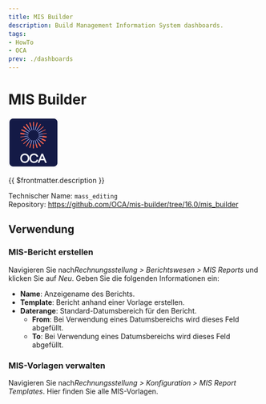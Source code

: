 ```yaml
---
title: MIS Builder
description: Build Management Information System dashboards. 
tags:
- HowTo
- OCA
prev: ./dashboards
---
```

# MIS Builder
![icon_oca_app](attachments/icon_oca_app.png)

{{ $frontmatter.description }}

Technischer Name: `mass_editing`\
Repository: <https://github.com/OCA/mis-builder/tree/16.0/mis_builder>

## Verwendung

### MIS-Bericht erstellen

Navigieren Sie nach*Rechnungsstellung > Berichtswesen > MIS Reports* und klicken Sie auf *Neu*. Geben Sie die folgenden Informationen ein:

* **Name**: Anzeigename des Berichts.
* **Template**: Bericht anhand einer Vorlage erstellen. 
* **Daterange**: Standard-Datumsbereich für den Bericht.
	* **From**: Bei Verwendung eines Datumsbereichs wird dieses Feld abgefüllt.
	* **To**: Bei Verwendung eines Datumsbereichs wird dieses Feld abgefüllt.

### MIS-Vorlagen verwalten

Navigieren Sie nach*Rechnungsstellung > Konfiguration > MIS Report Templates*. Hier finden Sie alle MIS-Vorlagen. 